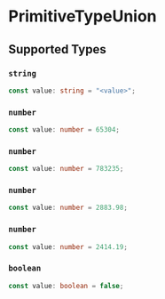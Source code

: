 # PrimitiveTypeUnion


## Supported Types

### `string`

```typescript
const value: string = "<value>";
```

### `number`

```typescript
const value: number = 65304;
```

### `number`

```typescript
const value: number = 783235;
```

### `number`

```typescript
const value: number = 2883.98;
```

### `number`

```typescript
const value: number = 2414.19;
```

### `boolean`

```typescript
const value: boolean = false;
```


